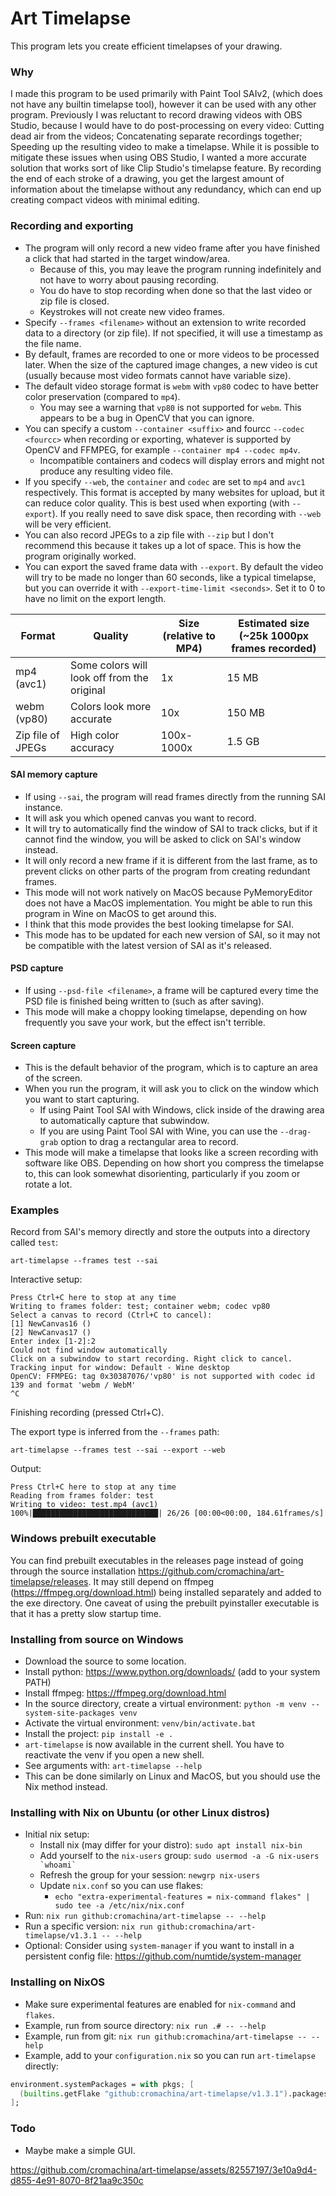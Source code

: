 # Art Timelapse
This program lets you create efficient timelapses of your drawing.

### Why
I made this program to be used primarily with Paint Tool SAIv2, (which does not have any builtin timelapse tool), however it can be used with any other program.
Previously I was reluctant to record drawing videos with OBS Studio, because I would have to do post-processing on every video:
Cutting dead air from the videos; Concatenating separate recordings together; Speeding up the resulting video to make a timelapse.
While it is possible to mitigate these issues when using OBS Studio, I wanted a more accurate solution that works sort of like Clip Studio's timelapse feature.
By recording the end of each stroke of a drawing, you get the largest amount of information about the timelapse without any redundancy, which can end up creating compact videos with minimal editing.

### Recording and exporting
- The program will only record a new video frame after you have finished a click that had started in the target window/area.
  - Because of this, you may leave the program running indefinitely and not have to worry about pausing recording.
  - You do have to stop recording when done so that the last video or zip file is closed.
  - Keystrokes will not create new video frames.
- Specify `--frames <filename>` without an extension to write recorded data to a directory (or zip file). If not specified, it will use a timestamp as the file name.
- By default, frames are recorded to one or more videos to be processed later. When the size of the captured image changes, a new video is cut (usually because most video formats cannot have variable size).
- The default video storage format is `webm` with `vp80` codec to have better color preservation (compared to `mp4`).
  - You may see a warning that `vp80` is not supported for `webm`. This appears to be a bug in OpenCV that you can ignore.
- You can specify a custom `--container <suffix>` and fourcc `--codec <fourcc>` when recording or exporting, whatever is supported by OpenCV and FFMPEG, for example `--container mp4 --codec mp4v`.
  - Incompatible containers and codecs will display errors and might not produce any resulting video file.
- If you specify `--web`, the `container` and `codec` are set to `mp4` and `avc1` respectively. This format is accepted by many websites for upload, but it can reduce color quality. This is best used when exporting (with `--export`). If you really need to save disk space, then recording with `--web` will be very efficient.
- You can also record JPEGs to a zip file with `--zip` but I don't recommend this because it takes up a lot of space. This is how the program originally worked.
- You can export the saved frame data with `--export`. By default the video will try to be made no longer than 60 seconds, like a typical timelapse, but you can override it with `--export-time-limit <seconds>`. Set it to 0 to have no limit on the export length.

| Format | Quality | Size (relative to MP4) | Estimated size (~25k 1000px frames recorded) |
|--|--|--|--|
| mp4 (avc1) | Some colors will look off from the original | 1x | 15 MB |
| webm (vp80) | Colors look more accurate | 10x | 150 MB |
| Zip file of JPEGs | High color accuracy | 100x-1000x | 1.5 GB |

#### SAI memory capture
- If using `--sai`, the program will read frames directly from the running SAI instance.
- It will ask you which opened canvas you want to record.
- It will try to automatically find the window of SAI to track clicks, but if it cannot find the window, you will be asked to click on SAI's window instead.
- It will only record a new frame if it is different from the last frame, as to prevent clicks on other parts of the program from creating redundant frames.
- This mode will not work natively on MacOS because PyMemoryEditor does not have a MacOS implementation. You might be able to run this program in Wine on MacOS to get around this.
- I think that this mode provides the best looking timelapse for SAI.
- This mode has to be updated for each new version of SAI, so it may not be compatible with the latest version of SAI as it's released.
#### PSD capture
- If using `--psd-file <filename>`, a frame will be captured every time the PSD file is finished being written to (such as after saving).
- This mode will make a choppy looking timelapse, depending on how frequently you save your work, but the effect isn't terrible.
#### Screen capture
- This is the default behavior of the program, which is to capture an area of the screen.
- When you run the program, it will ask you to click on the window which you want to start capturing.
  - If using Paint Tool SAI with Windows, click inside of the drawing area to automatically capture that subwindow.
  - If you are using Paint Tool SAI with Wine, you can use the `--drag-grab` option to drag a rectangular area to record.
- This mode will make a timelapse that looks like a screen recording with software like OBS. Depending on how short you compress the timelapse to, this can look somewhat disorienting, particularly if you zoom or rotate a lot.

### Examples
Record from SAI's memory directly and store the outputs into a directory called `test`:
```
art-timelapse --frames test --sai
```
Interactive setup:
```
Press Ctrl+C here to stop at any time
Writing to frames folder: test; container webm; codec vp80
Select a canvas to record (Ctrl+C to cancel):
[1] NewCanvas16 ()
[2] NewCanvas17 ()
Enter index [1-2]:2
Could not find window automatically
Click on a subwindow to start recording. Right click to cancel.
Tracking input for window: Default - Wine desktop
OpenCV: FFMPEG: tag 0x30387076/'vp80' is not supported with codec id 139 and format 'webm / WebM'
^C
```
Finishing recording (pressed Ctrl+C).

The export type is inferred from the `--frames` path:
```
art-timelapse --frames test --sai --export --web
```
Output:
```
Press Ctrl+C here to stop at any time
Reading from frames folder: test
Writing to video: test.mp4 (avc1)
100%|████████████████████████████| 26/26 [00:00<00:00, 184.61frames/s]
```

### Windows prebuilt executable
You can find prebuilt executables in the releases page instead of going through the source installation https://github.com/cromachina/art-timelapse/releases. It may still depend on ffmpeg (https://ffmpeg.org/download.html) being installed separately and added to the exe directory. One caveat of using the prebuilt pyinstaller executable is that it has a pretty slow startup time.

### Installing from source on Windows
- Download the source to some location.
- Install python: https://www.python.org/downloads/ (add to your system PATH)
- Install ffmpeg: https://ffmpeg.org/download.html
- In the source directory, create a virtual environment: `python -m venv --system-site-packages venv`
- Activate the virtual environment: `venv/bin/activate.bat`
- Install the project: `pip install -e .`
- `art-timelapse` is now available in the current shell. You have to reactivate the venv if you open a new shell.
- See arguments with: `art-timelapse --help`
- This can be done similarly on Linux and MacOS, but you should use the Nix method instead.

### Installing with Nix on Ubuntu (or other Linux distros)
- Initial nix setup:
  - Install nix (may differ for your distro): `sudo apt install nix-bin`
  - Add yourself to the `nix-users` group: ``sudo usermod -a -G nix-users `whoami` ``
  - Refresh the group for your session: `newgrp nix-users`
  - Update `nix.conf` so you can use flakes:
    - `echo "extra-experimental-features = nix-command flakes" | sudo tee -a /etc/nix/nix.conf`
- Run: `nix run github:cromachina/art-timelapse -- --help`
- Run a specific version: `nix run github:cromachina/art-timelapse/v1.3.1 -- --help`
- Optional: Consider using `system-manager` if you want to install in a persistent config file: https://github.com/numtide/system-manager

### Installing on NixOS
- Make sure experimental features are enabled for `nix-command` and `flakes`.
- Example, run from source directory: `nix run .# -- --help`
- Example, run from git: `nix run github:cromachina/art-timelapse -- --help`
- Example, add to your `configuration.nix` so you can run `art-timelapse` directly:
```nix
environment.systemPackages = with pkgs; [
  (builtins.getFlake "github:cromachina/art-timelapse/v1.3.1").packages.${pkgs.system}.default
];
```

### Todo
- Maybe make a simple GUI.

https://github.com/cromachina/art-timelapse/assets/82557197/3e10a9d4-d855-4e91-8070-8f21aa9c350c
